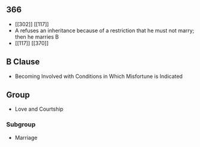 ## 366
- [[302]] [[117]] 
- A refuses an inheritance because of a restriction that he must not marry; then he marries B
- [[117]] [[370]] 

## B Clause
- Becoming Involved with Conditions in Which Misfortune is Indicated

## Group
- Love and Courtship

### Subgroup
- Marriage


